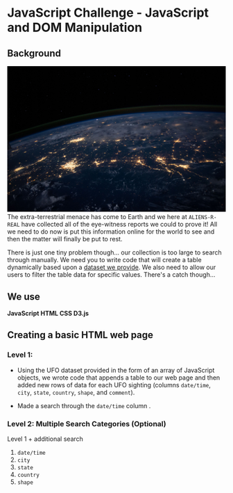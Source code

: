 # JavaScript Challenge - JavaScript and DOM Manipulation

## Background
![images/nasa.jpg](UFO-level-2/static/images/nasa.jpg)
The extra-terrestrial menace has come to Earth and we here at `ALIENS-R-REAL` have collected all of the eye-witness reports we could to prove it! All we need to do now is put this information online for the world to see and then the matter will finally be put to rest.

There is just one tiny problem though... our collection is too large to search through manually.
We need you to write code that will create a table dynamically based upon a [dataset we provide](UFO-level-2/static/js/data.js). We also need to allow our users to filter the table data for specific values. There's a catch though...
 ## We use
 <b> JavaScript </b>
 <b> HTML </b>
 <b> CSS </b>
 <b> D3.js </b>

## Creating a basic HTML web page 

### Level 1:
* Using the UFO dataset provided in the form of an array of JavaScript objects,  we wrote code that appends a table to our web page and then added new rows of data for each UFO sighting (columns `date/time`, `city`, `state`, `country`, `shape`, and `comment`).

* Made a search through the `date/time` column .

### Level 2: Multiple Search Categories (Optional)

Level 1 + additional search

  1. `date/time`
  2. `city`
  3. `state`
  4. `country`
  5. `shape`

